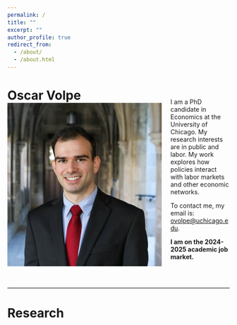 ```yaml
---
permalink: /
title: ""
excerpt: ""
author_profile: true
redirect_from: 
  - /about/
  - /about.html
---
```


# Oscar Volpe<img class="img-responsive" style="float: left; margin: 0px 20px 20px 0px;" src="/files/headshot.jpg" width="350">

<p style="margin-top: -30px;">I am a PhD candidate in Economics at the University of Chicago. My research interests are in public and labor. My work explores how policies interact with labor markets and other economic networks.</p>

To contact me, my email is: <a href="mailto:ovolpe@uchicago.edu">ovolpe@uchicago.edu</a>.

**I am on the 2024-2025 academic job market.** 

<br style="clear: both;">

<hr style="margin: 2em 0; border: none; border-top: 1px solid #ccc;">

# Research
